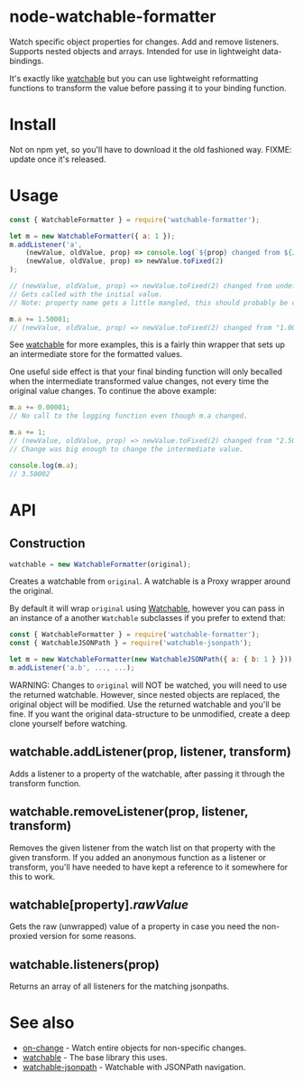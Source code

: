 # node-watchable-formatter

Watch specific object properties for changes. Add and remove listeners. Supports nested objects and arrays. Intended for use in lightweight data-bindings.

It's exactly like [watchable](https://github.com/illusori/node-watchable) but you can use lightweight reformatting functions to transform the value before passing it to your binding function.

# Install

Not on npm yet, so you'll have to download it the old fashioned way. FIXME: update once it's released.

# Usage

```js
const { WatchableFormatter } = require('watchable-formatter');

let m = new WatchableFormatter({ a: 1 });
m.addListener('a',
    (newValue, oldValue, prop) => console.log(`${prop} changed from ${JSON.stringify(oldValue)} to ${JSON.stringify(newValue)}.`),
    (newValue, oldValue, prop) => newValue.toFixed(2)
);

// (newValue, oldValue, prop) => newValue.toFixed(2) changed from undefined to "1.00".
// Gets called with the initial value.
// Note: property name gets a little mangled, this should probably be considered a bug. :D

m.a += 1.50001;
// (newValue, oldValue, prop) => newValue.toFixed(2) changed from "1.00" to "2.50".
```

See [watchable](https://github.com/illusori/node-watchable) for more examples, this is a fairly thin wrapper that sets up an intermediate store for the formatted values.

One useful side effect is that your final binding function will only becalled when the intermediate transformed value changes, not every time the original value changes. To continue the above example:

```js
m.a += 0.00001;
// No call to the logging function even though m.a changed.

m.a += 1;
// (newValue, oldValue, prop) => newValue.toFixed(2) changed from "2.50" to "3.50".
// Change was big enough to change the intermediate value.

console.log(m.a);
// 3.50002
```

# API

## Construction

```js
watchable = new WatchableFormatter(original);
```

Creates a watchable from `original`. A watchable is a Proxy wrapper around the original.

By default it will wrap `original` using [Watchable](https://github.com/illusori/node-watchable), however you can pass in an instance of a another `Watchable` subclasses if you prefer to extend that:

```js
const { WatchableFormatter } = require('watchable-formatter');
const { WatchableJSONPath } = require('watchable-jsonpath');

let m = new WatchableFormatter(new WatchableJSONPath({ a: { b: 1 } }));
m.addListener('a.b', ..., ...);
```

WARNING: Changes to `original` will NOT be watched, you will need to use the returned watchable. However, since nested objects are replaced, the original object will be modified. Use the returned watchable and you'll be fine. If you want the original data-structure to be unmodified, create a deep clone yourself before watching.

## watchable.addListener(prop, listener, transform)

Adds a listener to a property of the watchable, after passing it through the transform function.

## watchable.removeListener(prop, listener, transform)

Removes the given listener from the watch list on that property with the given transform. If you added an anonymous function as a listener or transform, you'll have needed to have kept a reference to it somewhere for this to work.

## watchable[property]._rawValue_

Gets the raw (unwrapped) value of a property in case you need the non-proxied version for some reasons.

## watchable.listeners(prop)

Returns an array of all listeners for the matching jsonpaths.

# See also

 * [on-change](https://github.com/sindresorhus/on-change) - Watch entire objects for non-specific changes.
 * [watchable](https://github.com/illusori/node-watchable) - The base library this uses.
 * [watchable-jsonpath](https://github.com/illusori/node-watchable-jsonpath) - Watchable with JSONPath navigation.

